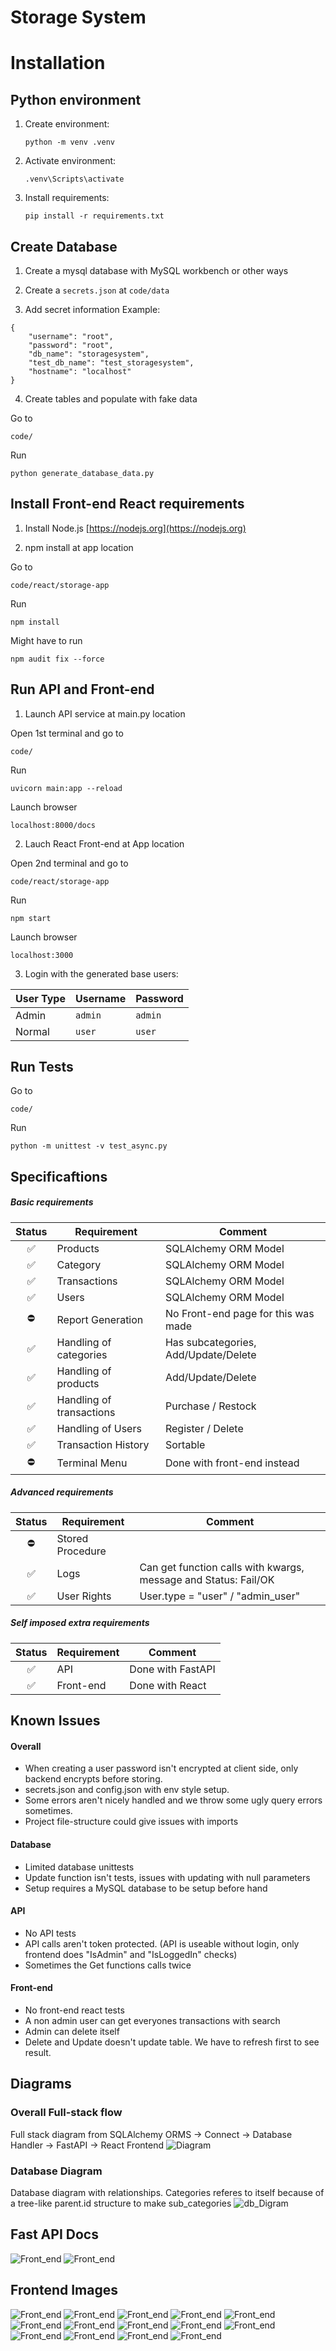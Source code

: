 # Storage System

# Installation

## Python environment

1. Create environment:
    ```
    python -m venv .venv
    ```

2. Activate environment:
    ```
    .venv\Scripts\activate
    ```

3. Install requirements:
    ```
    pip install -r requirements.txt
    ```

## Create Database

1. Create a mysql database with MySQL workbench or other ways

2. Create a `secrets.json` at `code/data`

3. Add secret information
Example:
```
{   
    "username": "root",
    "password": "root",
    "db_name": "storagesystem",
    "test_db_name": "test_storagesystem",
    "hostname": "localhost"
}
```
4. Create tables and populate with fake data

Go to
```
code/
```
Run
```
python generate_database_data.py
```

## Install Front-end React requirements
1. Install Node.js
    [https://nodejs.org](https://nodejs.org)

2. npm install at app location

Go to
```
code/react/storage-app
```
Run
```
npm install
```
Might have to run
```
npm audit fix --force
```


## Run API and Front-end

1. Launch API service at main.py location

Open 1st terminal and go to
```
code/
```
Run
```
uvicorn main:app --reload
```
Launch browser
```
localhost:8000/docs
```

2. Lauch React Front-end at App location

Open 2nd terminal and go to
```
code/react/storage-app 
```
Run
```
npm start
```
Launch browser
```
localhost:3000
```

3. Login with the generated base users:

| User Type | Username | Password |
| --------- | -------- | -------- |
| Admin     | `admin`  | `admin`  |
| Normal    | `user`   | `user`   |

## Run Tests

Go to
```
code/
```
Run
```
python -m unittest -v test_async.py
```

## Specificaftions

##### Basic requirements
Status | Requirement | Comment
:---:| --- | ---
✅| Products | SQLAlchemy ORM Model
✅| Category | SQLAlchemy ORM Model
✅| Transactions | SQLAlchemy ORM Model
✅| Users | SQLAlchemy ORM Model
⛔| Report Generation | No Front-end page for this was made
✅| Handling of categories | Has subcategories, Add/Update/Delete
✅| Handling of products | Add/Update/Delete
✅| Handling of transactions | Purchase / Restock
✅| Handling of Users | Register / Delete
✅| Transaction History | Sortable
⛔| Terminal Menu | Done with front-end instead



##### Advanced requirements
Status | Requirement | Comment 
:---:| --- | ---
⛔| Stored Procedure |
✅| Logs | Can get function calls with kwargs, message and Status: Fail/OK
✅| User Rights | User.type = "user" / "admin_user"

##### Self imposed extra requirements
Status | Requirement | Comment
:---:| --- | ---
✅| API | Done with FastAPI
✅| Front-end | Done with React


## Known Issues

#### Overall
- When creating a user password isn't encrypted at client side, only backend encrypts before storing.
- secrets.json and config.json with env style setup.
- Some errors aren't nicely handled and we throw some ugly query errors sometimes.
- Project file-structure could give issues with imports

#### Database
- Limited database unittests
- Update function isn't tests, issues with updating with null parameters
- Setup requires a MySQL database to be setup before hand

#### API
- No API tests
- API calls aren't token protected. (API is useable without login, only frontend does "IsAdmin" and "IsLoggedIn" checks)
- Sometimes the Get functions calls twice

#### Front-end
- No front-end react tests
- A non admin user can get everyones transactions with search
- Admin can delete itself
- Delete and Update doesn't update table. We have to refresh first to see result.

## Diagrams

### Overall Full-stack flow
Full stack diagram from SQLAlchemy ORMS -> Connect -> Database Handler -> FastAPI -> React Frontend
![Diagram](diagrams/project_diagram.svg)

### Database Diagram
Database diagram with relationships. Categories referes to itself because of a tree-like parent.id structure to make sub_categories
![db_Digram](diagrams/MySQL_db.png)

## Fast API Docs
![Front_end](ui_images/9.png)
![Front_end](ui_images/16.png)

## Frontend Images

![Front_end](ui_images/1.png)
![Front_end](ui_images/2.png)
![Front_end](ui_images/3.png)
![Front_end](ui_images/4.png)
![Front_end](ui_images/5.png)
![Front_end](ui_images/6.png)
![Front_end](ui_images/7.png)
![Front_end](ui_images/8.png)
![Front_end](ui_images/10.png)
![Front_end](ui_images/11.png)
![Front_end](ui_images/12.png)
![Front_end](ui_images/13.png)
![Front_end](ui_images/14.png)
![Front_end](ui_images/15.png)

